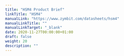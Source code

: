 ```yaml
---
title: "HSM4 Product Brief"
linkTitle: "HSM4"
manualLink: "https://www.zymbit.com/datasheets/hsm4"
manualLinkTitle: ""
manualLinkTarget: "_blank"
date: 2020-11-27T00:00:00+01:00
draft: false
weight: 20
description: ""
---
```

